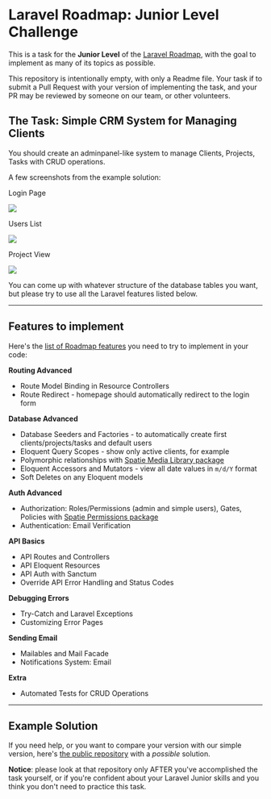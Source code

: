 # Laravel Roadmap: Junior Level Challenge

This is a task for the **Junior Level** of the [Laravel Roadmap](https://laraveldaily.com/roadmap-learning-path), with the goal to implement as many of its topics as possible.

This repository is intentionally empty, with only a Readme file. Your task if to submit a Pull Request with your version of implementing the task, and your PR may be reviewed by someone on our team, or other volunteers.

## The Task: Simple CRM System for Managing Clients

You should create an adminpanel-like system to manage Clients, Projects, Tasks with CRUD operations.

A few screenshots from the example solution:

Login Page

![](https://laraveldaily.com/uploads/2025/06/roadmap-crm-login.png)

Users List

![](https://laraveldaily.com/uploads/2025/06/roadmap-crm-users-list.png)

Project View

![](https://laraveldaily.com/uploads/2025/06/roadmap-crm-project-view.png)


You can come up with whatever structure of the database tables you want, but please try to use all the Laravel features listed below.



-----

## Features to implement

Here's the [list of Roadmap features](https://laraveldaily.com/roadmap-learning-path) you need to try to implement in your code:


**Routing Advanced**	

- Route Model Binding	in Resource Controllers
- Route Redirect - homepage should automatically redirect to the login form


**Database Advanced**

- Database Seeders and Factories - to automatically create first clients/projects/tasks and default users
- Eloquent Query Scopes - show only active clients, for example
- Polymorphic relationships	with [Spatie Media Library package](https://github.com/spatie/laravel-medialibrary)
- Eloquent Accessors and Mutators	- view all date values in `m/d/Y` format
- Soft Deletes on any Eloquent models


**Auth Advanced**	

- Authorization: Roles/Permissions (admin and simple users), Gates, Policies with [Spatie Permissions package](https://github.com/spatie/laravel-permission)
- Authentication: Email Verification	


**API Basics**	

- API Routes and Controllers	
- API Eloquent Resources	
- API Auth with Sanctum	
- Override API Error Handling and Status Codes	


**Debugging Errors**	

- Try-Catch and Laravel Exceptions	
- Customizing Error Pages


**Sending Email**

- Mailables and Mail Facade	
- Notifications System: Email


**Extra**

- Automated Tests for CRUD Operations


----- 

## Example Solution

If you need help, or you want to compare your version with our simple version, here's [the public repository](https://github.com/LaravelDaily/Laravel-Roadmap-Junior-CRM) with a _possible_ solution.

**Notice**: please look at that repository only AFTER you've accomplished the task yourself, or if you're confident about your Laravel Junior skills and you think you don't need to practice this task.
